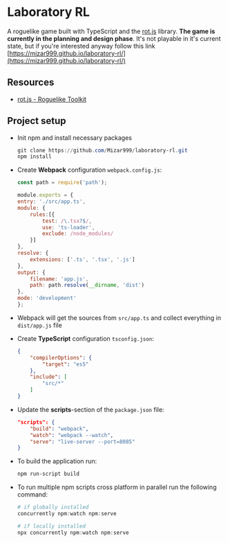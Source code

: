 # Laboratory RL

A roguelike game built with TypeScript and the [rot.js](https://github.com/ondras/rot.js) library. **The game is currently in the planning and design phase**. It's not playable in it's current state, but if you're interested anyway follow this link [https://mizar999.github.io/laboratory-rl/](https://mizar999.github.io/laboratory-rl/)

## Resources

- [rot.js - Roguelike Toolkit](https://github.com/ondras/rot.js)

## Project setup

- Init npm and install necessary packages

    ```powershell
    git clone https://github.com/Mizar999/laboratory-rl.git
    npm install
    ```

- Create **Webpack** configuration `webpack.config.js`:

    ```javascript
    const path = require('path');

    module.exports = {
    entry: './src/app.ts',
    module: {
        rules:[{
            test: /\.tsx?$/,
            use: 'ts-loader',
            exclude: /node_modules/
        }]
    },
    resolve: {
        extensions: ['.ts', '.tsx', '.js']
    },
    output: {
        filename: 'app.js',
        path: path.resolve(__dirname, 'dist')
    },
    mode: 'development'
    };
    ```

- Webpack will get the sources from `src/app.ts` and collect everything in `dist/app.js` file
- Create **TypeScript** configuration `tsconfig.json`:

    ```json
    {
        "compilerOptions": {
            "target": "es5"
        },
        "include": [
            "src/*"
        ]
    }
    ```

- Update the **scripts**-section of the `package.json` file:

    ```json
    "scripts": {
        "build": "webpack",
        "watch": "webpack --watch",
        "serve": "live-server --port=8085"
    }
    ```

- To build the application run:

    ```powershell
    npm run-script build
    ```

- To run multiple npm scripts cross platform in parallel run the following command:

    ```powershell
    # if globally installed
    concurrently npm:watch npm:serve

    # if locally installed
    npx concurrently npm:watch npm:serve
    ```
